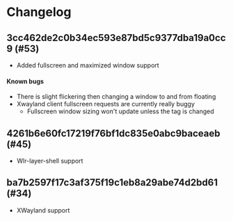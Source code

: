# Changelog

## 3cc462de2c0b34ec593e87bd5c9377dba19a0cc9 (#53)
- Added fullscreen and maximized window support

#### Known bugs
- There is slight flickering then changing a window to and from floating
- Xwayland client fullscreen requests are currently really buggy
    - Fullscreen window sizing won't update unless the tag is changed

## 4261b6e60fc17219f76bf1dc835e0abc9baceaeb (#45)
- Wlr-layer-shell support

## ba7b2597f17c3af375f19c1eb8a29abe74d2bd61 (#34)
- XWayland support
